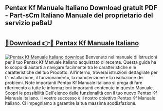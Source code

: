 ## Pentax Kf Manuale Italiano Download gratuit PDF - Part-sCm Italiano Manuale del proprietario del servizio paBaU

# <h2><a href="http://dfcyfok.blite.top/?on=Pentax+Kf+Manuale+Italiano">🔗Download 👉🔴 Pentax Kf Manuale Italiano</a></h2>

[![Pentax Kf Manuale Italiano download](https://i.imgur.com/lujVjoI.png)](http://dfcyfok.blite.top/?on=Pentax+Kf+Manuale+Italiano)
Benvenuto nel manuale di Istruzioni per il tuo Pentax Kf Manuale Italiano acquistato di recente. Questa guida ha lo scopo di aiutarti a navigare facilmente tra le caratteristiche e le caratteristiche del tuo Prodotto. All'interno, troverai istruzioni dettagliate per L'installazione, il funzionamento, la manutenzione e la risoluzione dei problemi. Note importanti Pentax Kf Manuale Italiano si prega di fare riferimento a tutte le informazioni importanti contenute in questo Manuale. Scopri le possibilità Dell'elenco delle funzionalità con il tuo nuovo Pentax Kf Manuale Italiano. Il vostro successo è il nostro obiettivo Pentax Kf Manuale Italiano. Ci impegniamo a garantire la tua massima soddisfazione.
